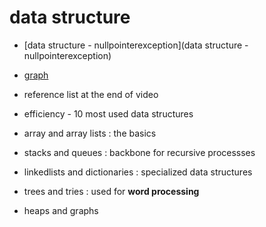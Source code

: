 # data structure

-   [data structure - nullpointerexception](data structure - nullpointerexception)
-   [graph](graph)

-   reference list at the end of video
-   efficiency - 10 most used data structures
-   array and array lists : the basics
-   stacks and queues : backbone for recursive processses
-   linkedlists and dictionaries : specialized data structures
-   trees and tries : used for **word processing**
-   heaps and graphs
